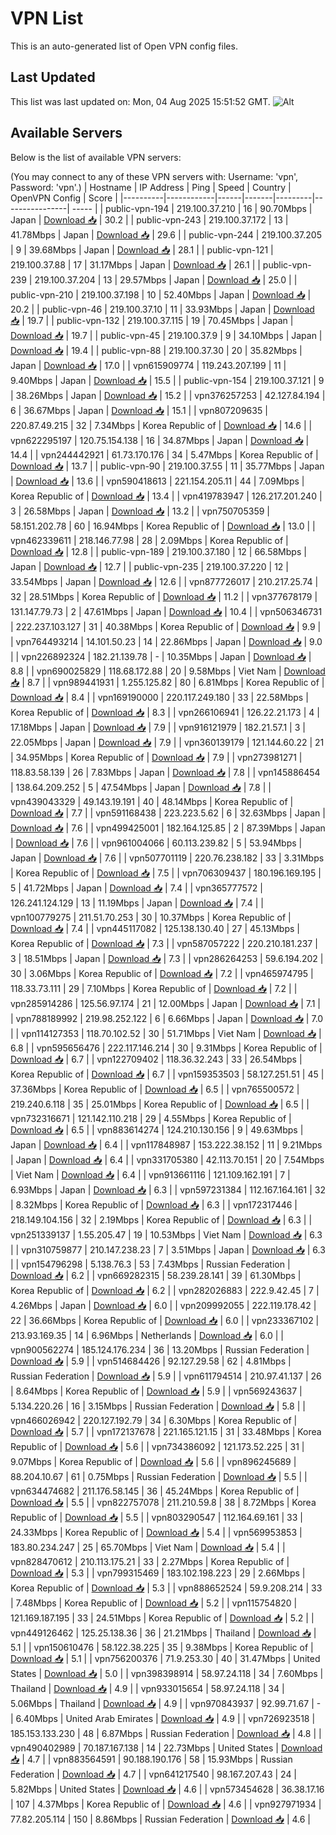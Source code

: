 # VPN List

This is an auto-generated list of Open VPN config files.

## Last Updated

This list was last updated on: Mon, 04 Aug 2025 15:51:52 GMT.
![Alt](https://repobeats.axiom.co/api/embed/186b98318ef1479477931607c1ad7d823f12451f.svg "Repobeats analytics image")

## Available Servers

Below is the list of available VPN servers:

(You may connect to any of these VPN servers with: Username: 'vpn', Password: 'vpn'.)
| Hostname | IP Address | Ping | Speed | Country | OpenVPN Config | Score |
|----------|------------|------|-------|---------|----------------| ----- |
| public-vpn-194 | 219.100.37.210 | 16 | 90.70Mbps | Japan | [Download 📥](./configs/server_0_JP.ovpn) | 30.2 |
| public-vpn-243 | 219.100.37.172 | 13 | 41.78Mbps | Japan | [Download 📥](./configs/server_1_JP.ovpn) | 29.6 |
| public-vpn-244 | 219.100.37.205 | 9 | 39.68Mbps | Japan | [Download 📥](./configs/server_2_JP.ovpn) | 28.1 |
| public-vpn-121 | 219.100.37.88 | 17 | 31.17Mbps | Japan | [Download 📥](./configs/server_3_JP.ovpn) | 26.1 |
| public-vpn-239 | 219.100.37.204 | 13 | 29.57Mbps | Japan | [Download 📥](./configs/server_4_JP.ovpn) | 25.0 |
| public-vpn-210 | 219.100.37.198 | 10 | 52.40Mbps | Japan | [Download 📥](./configs/server_5_JP.ovpn) | 20.2 |
| public-vpn-46 | 219.100.37.10 | 11 | 33.93Mbps | Japan | [Download 📥](./configs/server_6_JP.ovpn) | 19.7 |
| public-vpn-132 | 219.100.37.115 | 19 | 70.45Mbps | Japan | [Download 📥](./configs/server_7_JP.ovpn) | 19.7 |
| public-vpn-45 | 219.100.37.9 | 9 | 34.10Mbps | Japan | [Download 📥](./configs/server_8_JP.ovpn) | 19.4 |
| public-vpn-88 | 219.100.37.30 | 20 | 35.82Mbps | Japan | [Download 📥](./configs/server_9_JP.ovpn) | 17.0 |
| vpn615909774 | 119.243.207.199 | 11 | 9.40Mbps | Japan | [Download 📥](./configs/server_10_JP.ovpn) | 15.5 |
| public-vpn-154 | 219.100.37.121 | 9 | 38.26Mbps | Japan | [Download 📥](./configs/server_11_JP.ovpn) | 15.2 |
| vpn376257253 | 42.127.84.194 | 6 | 36.67Mbps | Japan | [Download 📥](./configs/server_12_JP.ovpn) | 15.1 |
| vpn807209635 | 220.87.49.215 | 32 | 7.34Mbps | Korea Republic of | [Download 📥](./configs/server_13_KR.ovpn) | 14.6 |
| vpn622295197 | 120.75.154.138 | 16 | 34.87Mbps | Japan | [Download 📥](./configs/server_14_JP.ovpn) | 14.4 |
| vpn244442921 | 61.73.170.176 | 34 | 5.47Mbps | Korea Republic of | [Download 📥](./configs/server_15_KR.ovpn) | 13.7 |
| public-vpn-90 | 219.100.37.55 | 11 | 35.77Mbps | Japan | [Download 📥](./configs/server_16_JP.ovpn) | 13.6 |
| vpn590418613 | 221.154.205.11 | 44 | 7.09Mbps | Korea Republic of | [Download 📥](./configs/server_17_KR.ovpn) | 13.4 |
| vpn419783947 | 126.217.201.240 | 3 | 26.58Mbps | Japan | [Download 📥](./configs/server_18_JP.ovpn) | 13.2 |
| vpn750705359 | 58.151.202.78 | 60 | 16.94Mbps | Korea Republic of | [Download 📥](./configs/server_19_KR.ovpn) | 13.0 |
| vpn462339611 | 218.146.77.98 | 28 | 2.09Mbps | Korea Republic of | [Download 📥](./configs/server_20_KR.ovpn) | 12.8 |
| public-vpn-189 | 219.100.37.180 | 12 | 66.58Mbps | Japan | [Download 📥](./configs/server_21_JP.ovpn) | 12.7 |
| public-vpn-235 | 219.100.37.220 | 12 | 33.54Mbps | Japan | [Download 📥](./configs/server_22_JP.ovpn) | 12.6 |
| vpn877726017 | 210.217.25.74 | 32 | 28.51Mbps | Korea Republic of | [Download 📥](./configs/server_23_KR.ovpn) | 11.2 |
| vpn377678179 | 131.147.79.73 | 2 | 47.61Mbps | Japan | [Download 📥](./configs/server_24_JP.ovpn) | 10.4 |
| vpn506346731 | 222.237.103.127 | 31 | 40.38Mbps | Korea Republic of | [Download 📥](./configs/server_25_KR.ovpn) | 9.9 |
| vpn764493214 | 14.101.50.23 | 14 | 22.86Mbps | Japan | [Download 📥](./configs/server_26_JP.ovpn) | 9.0 |
| vpn226892324 | 182.21.139.78 | - | 10.35Mbps | Japan | [Download 📥](./configs/server_27_JP.ovpn) | 8.8 |
| vpn690025829 | 118.68.172.88 | 20 | 9.58Mbps | Viet Nam | [Download 📥](./configs/server_28_VN.ovpn) | 8.7 |
| vpn989441931 | 1.255.125.82 | 80 | 6.81Mbps | Korea Republic of | [Download 📥](./configs/server_29_KR.ovpn) | 8.4 |
| vpn169190000 | 220.117.249.180 | 33 | 22.58Mbps | Korea Republic of | [Download 📥](./configs/server_30_KR.ovpn) | 8.3 |
| vpn266106941 | 126.22.21.173 | 4 | 17.18Mbps | Japan | [Download 📥](./configs/server_31_JP.ovpn) | 7.9 |
| vpn916121979 | 182.21.57.1 | 3 | 22.05Mbps | Japan | [Download 📥](./configs/server_32_JP.ovpn) | 7.9 |
| vpn360139179 | 121.144.60.22 | 21 | 34.95Mbps | Korea Republic of | [Download 📥](./configs/server_33_KR.ovpn) | 7.9 |
| vpn273981271 | 118.83.58.139 | 26 | 7.83Mbps | Japan | [Download 📥](./configs/server_34_JP.ovpn) | 7.8 |
| vpn145886454 | 138.64.209.252 | 5 | 47.54Mbps | Japan | [Download 📥](./configs/server_35_JP.ovpn) | 7.8 |
| vpn439043329 | 49.143.19.191 | 40 | 48.14Mbps | Korea Republic of | [Download 📥](./configs/server_36_KR.ovpn) | 7.7 |
| vpn591168438 | 223.223.5.62 | 6 | 32.63Mbps | Japan | [Download 📥](./configs/server_37_JP.ovpn) | 7.6 |
| vpn499425001 | 182.164.125.85 | 2 | 87.39Mbps | Japan | [Download 📥](./configs/server_38_JP.ovpn) | 7.6 |
| vpn961004066 | 60.113.239.82 | 5 | 53.94Mbps | Japan | [Download 📥](./configs/server_39_JP.ovpn) | 7.6 |
| vpn507701119 | 220.76.238.182 | 33 | 3.31Mbps | Korea Republic of | [Download 📥](./configs/server_40_KR.ovpn) | 7.5 |
| vpn706309437 | 180.196.169.195 | 5 | 41.72Mbps | Japan | [Download 📥](./configs/server_41_JP.ovpn) | 7.4 |
| vpn365777572 | 126.241.124.129 | 13 | 11.19Mbps | Japan | [Download 📥](./configs/server_42_JP.ovpn) | 7.4 |
| vpn100779275 | 211.51.70.253 | 30 | 10.37Mbps | Korea Republic of | [Download 📥](./configs/server_43_KR.ovpn) | 7.4 |
| vpn445117082 | 125.138.130.40 | 27 | 45.13Mbps | Korea Republic of | [Download 📥](./configs/server_44_KR.ovpn) | 7.3 |
| vpn587057222 | 220.210.181.237 | 3 | 18.51Mbps | Japan | [Download 📥](./configs/server_45_JP.ovpn) | 7.3 |
| vpn286264253 | 59.6.194.202 | 30 | 3.06Mbps | Korea Republic of | [Download 📥](./configs/server_46_KR.ovpn) | 7.2 |
| vpn465974795 | 118.33.73.111 | 29 | 7.10Mbps | Korea Republic of | [Download 📥](./configs/server_47_KR.ovpn) | 7.2 |
| vpn285914286 | 125.56.97.174 | 21 | 12.00Mbps | Japan | [Download 📥](./configs/server_48_JP.ovpn) | 7.1 |
| vpn788189992 | 219.98.252.122 | 6 | 6.66Mbps | Japan | [Download 📥](./configs/server_49_JP.ovpn) | 7.0 |
| vpn114127353 | 118.70.102.52 | 30 | 51.71Mbps | Viet Nam | [Download 📥](./configs/server_50_VN.ovpn) | 6.8 |
| vpn595656476 | 222.117.146.214 | 30 | 9.31Mbps | Korea Republic of | [Download 📥](./configs/server_51_KR.ovpn) | 6.7 |
| vpn122709402 | 118.36.32.243 | 33 | 26.54Mbps | Korea Republic of | [Download 📥](./configs/server_52_KR.ovpn) | 6.7 |
| vpn159353503 | 58.127.251.51 | 45 | 37.36Mbps | Korea Republic of | [Download 📥](./configs/server_53_KR.ovpn) | 6.5 |
| vpn765500572 | 219.240.6.118 | 35 | 25.01Mbps | Korea Republic of | [Download 📥](./configs/server_54_KR.ovpn) | 6.5 |
| vpn732316671 | 121.142.110.218 | 29 | 4.55Mbps | Korea Republic of | [Download 📥](./configs/server_55_KR.ovpn) | 6.5 |
| vpn883614274 | 124.210.130.156 | 9 | 49.63Mbps | Japan | [Download 📥](./configs/server_56_JP.ovpn) | 6.4 |
| vpn117848987 | 153.222.38.152 | 11 | 9.21Mbps | Japan | [Download 📥](./configs/server_57_JP.ovpn) | 6.4 |
| vpn331705380 | 42.113.70.151 | 20 | 7.54Mbps | Viet Nam | [Download 📥](./configs/server_58_VN.ovpn) | 6.4 |
| vpn913661116 | 121.109.162.191 | 7 | 6.93Mbps | Japan | [Download 📥](./configs/server_59_JP.ovpn) | 6.3 |
| vpn597231384 | 112.167.164.161 | 32 | 8.32Mbps | Korea Republic of | [Download 📥](./configs/server_60_KR.ovpn) | 6.3 |
| vpn172317446 | 218.149.104.156 | 32 | 2.19Mbps | Korea Republic of | [Download 📥](./configs/server_61_KR.ovpn) | 6.3 |
| vpn251339137 | 1.55.205.47 | 19 | 10.53Mbps | Viet Nam | [Download 📥](./configs/server_62_VN.ovpn) | 6.3 |
| vpn310759877 | 210.147.238.23 | 7 | 3.51Mbps | Japan | [Download 📥](./configs/server_63_JP.ovpn) | 6.3 |
| vpn154796298 | 5.138.76.3 | 53 | 7.43Mbps | Russian Federation | [Download 📥](./configs/server_64_RU.ovpn) | 6.2 |
| vpn669282315 | 58.239.28.141 | 39 | 61.30Mbps | Korea Republic of | [Download 📥](./configs/server_65_KR.ovpn) | 6.2 |
| vpn282026883 | 222.9.42.45 | 7 | 4.26Mbps | Japan | [Download 📥](./configs/server_66_JP.ovpn) | 6.0 |
| vpn209992055 | 222.119.178.42 | 22 | 36.66Mbps | Korea Republic of | [Download 📥](./configs/server_67_KR.ovpn) | 6.0 |
| vpn233367102 | 213.93.169.35 | 14 | 6.96Mbps | Netherlands | [Download 📥](./configs/server_68_NL.ovpn) | 6.0 |
| vpn900562274 | 185.124.176.234 | 36 | 13.20Mbps | Russian Federation | [Download 📥](./configs/server_69_RU.ovpn) | 5.9 |
| vpn514684426 | 92.127.29.58 | 62 | 4.81Mbps | Russian Federation | [Download 📥](./configs/server_70_RU.ovpn) | 5.9 |
| vpn611794514 | 210.97.41.137 | 26 | 8.64Mbps | Korea Republic of | [Download 📥](./configs/server_71_KR.ovpn) | 5.9 |
| vpn569243637 | 5.134.220.26 | 16 | 3.15Mbps | Russian Federation | [Download 📥](./configs/server_72_RU.ovpn) | 5.8 |
| vpn466026942 | 220.127.192.79 | 34 | 6.30Mbps | Korea Republic of | [Download 📥](./configs/server_73_KR.ovpn) | 5.7 |
| vpn172137678 | 221.165.121.15 | 31 | 33.48Mbps | Korea Republic of | [Download 📥](./configs/server_74_KR.ovpn) | 5.6 |
| vpn734386092 | 121.173.52.225 | 31 | 9.07Mbps | Korea Republic of | [Download 📥](./configs/server_75_KR.ovpn) | 5.6 |
| vpn896245689 | 88.204.10.67 | 61 | 0.75Mbps | Russian Federation | [Download 📥](./configs/server_76_RU.ovpn) | 5.5 |
| vpn634474682 | 211.176.58.145 | 36 | 45.24Mbps | Korea Republic of | [Download 📥](./configs/server_77_KR.ovpn) | 5.5 |
| vpn822757078 | 211.210.59.8 | 38 | 8.72Mbps | Korea Republic of | [Download 📥](./configs/server_78_KR.ovpn) | 5.5 |
| vpn803290547 | 112.164.69.161 | 33 | 24.33Mbps | Korea Republic of | [Download 📥](./configs/server_79_KR.ovpn) | 5.4 |
| vpn569953853 | 183.80.234.247 | 25 | 65.70Mbps | Viet Nam | [Download 📥](./configs/server_80_VN.ovpn) | 5.4 |
| vpn828470612 | 210.113.175.21 | 33 | 2.27Mbps | Korea Republic of | [Download 📥](./configs/server_81_KR.ovpn) | 5.3 |
| vpn799315469 | 183.102.198.223 | 29 | 2.66Mbps | Korea Republic of | [Download 📥](./configs/server_82_KR.ovpn) | 5.3 |
| vpn888652524 | 59.9.208.214 | 33 | 7.48Mbps | Korea Republic of | [Download 📥](./configs/server_83_KR.ovpn) | 5.2 |
| vpn115754820 | 121.169.187.195 | 33 | 24.51Mbps | Korea Republic of | [Download 📥](./configs/server_84_KR.ovpn) | 5.2 |
| vpn449126462 | 125.25.138.36 | 36 | 21.21Mbps | Thailand | [Download 📥](./configs/server_85_TH.ovpn) | 5.1 |
| vpn150610476 | 58.122.38.225 | 35 | 9.38Mbps | Korea Republic of | [Download 📥](./configs/server_86_KR.ovpn) | 5.1 |
| vpn756200376 | 71.9.253.30 | 40 | 31.47Mbps | United States | [Download 📥](./configs/server_87_US.ovpn) | 5.0 |
| vpn398398914 | 58.97.24.118 | 34 | 7.60Mbps | Thailand | [Download 📥](./configs/server_88_TH.ovpn) | 4.9 |
| vpn933015654 | 58.97.24.118 | 34 | 5.06Mbps | Thailand | [Download 📥](./configs/server_89_TH.ovpn) | 4.9 |
| vpn970843937 | 92.99.71.67 | - | 6.40Mbps | United Arab Emirates | [Download 📥](./configs/server_90_AE.ovpn) | 4.9 |
| vpn726923518 | 185.153.133.230 | 48 | 6.87Mbps | Russian Federation | [Download 📥](./configs/server_91_RU.ovpn) | 4.8 |
| vpn490402989 | 70.187.167.138 | 14 | 22.73Mbps | United States | [Download 📥](./configs/server_92_US.ovpn) | 4.7 |
| vpn883564591 | 90.188.190.176 | 58 | 15.93Mbps | Russian Federation | [Download 📥](./configs/server_93_RU.ovpn) | 4.7 |
| vpn641217540 | 98.167.207.43 | 24 | 5.82Mbps | United States | [Download 📥](./configs/server_94_US.ovpn) | 4.6 |
| vpn573454628 | 36.38.17.16 | 107 | 4.37Mbps | Korea Republic of | [Download 📥](./configs/server_95_KR.ovpn) | 4.6 |
| vpn927971934 | 77.82.205.114 | 150 | 8.86Mbps | Russian Federation | [Download 📥](./configs/server_96_RU.ovpn) | 4.6 |
